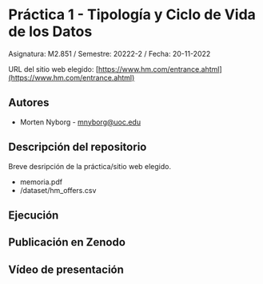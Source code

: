 # Práctica 1 - Tipología y Ciclo de Vida de los Datos

Asignatura: M2.851 / Semestre: 20222-2 / Fecha: 20-11-2022

URL del sitio web elegido: [https://www.hm.com/entrance.ahtml](https://www.hm.com/entrance.ahtml)

## Autores

* Morten Nyborg - mnyborg@uoc.edu

## Descripción del repositorio

Breve desripción de la práctica/sitio web elegido.

* memoria.pdf
* /dataset/hm_offers.csv

## Ejecución


## Publicación en Zenodo

## Vídeo de presentación
